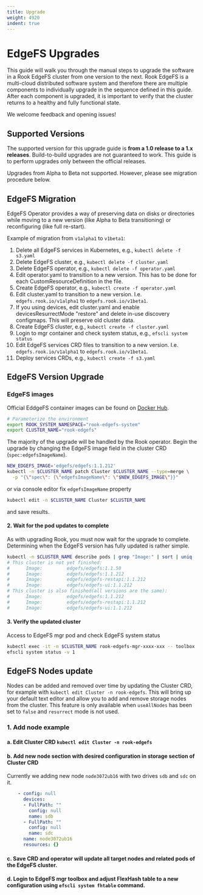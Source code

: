 ```yaml
---
title: Upgrade
weight: 4920
indent: true
---
```


# EdgeFS Upgrades
This guide will walk you through the manual steps to upgrade the software in a Rook EdgeFS cluster
from one version to the next. Rook EdgeFS is a multi-cloud distributed software system and
therefore there are multiple components to individually upgrade in the sequence defined in this
guide. After each component is upgraded, it is important to verify that the cluster returns to a
healthy and fully functional state.

We welcome feedback and opening issues!

## Supported Versions
The supported version for this upgrade guide is **from a 1.0 release to a 1.x releases**.
Build-to-build upgrades are not guaranteed to work. This guide is to perform upgrades only between
the official releases.

Upgrades from Alpha to Beta not supported. However, please see migration procedure below.

## EdgeFS Migration
EdgeFS Operator provides a way of preserving data on disks or directories while moving to a
new version (like Alpha to Beta transitioning) or reconfiguring (like full re-start).

Example of migration from `v1alpha1` to `v1beta1`:

1. Delete all EdgeFS services in Kubernetes, e.g., `kubectl delete -f s3.yaml`
2. Delete EdgeFS cluster, e.g., `kubectl delete -f cluster.yaml`
3. Delete EdgeFS operator, e.g., `kubectl delete -f operator.yaml`
4. Edit operator.yaml to transition to a new version. This has to be done for each CustomResourceDefinition in the file.
5. Create EdgeFS operator, e.g., `kubectl create -f operator.yaml`
6. Edit cluster.yaml to transition to a new version. I.e. `edgefs.rook.io/v1alpha1` to `edgefs.rook.io/v1beta1`.
7. If you using devices, edit cluster.yaml and enable devicesResurrectMode "restore" and delete in-use discovery configmaps. This will preserve old cluster data.
8. Create EdgeFS cluster, e.g., `kubectl create -f cluster.yaml`
9. Login to mgr container and check system status, e.g., `efscli system status`
10. Edit EdgeFS services CRD files to transition to a new version. I.e. `edgefs.rook.io/v1alpha1` to `edgefs.rook.io/v1beta1`.
11. Deploy services CRDs, e.g., `kubectl create -f s3.yaml`

## EdgeFS Version Upgrade

### EdgeFS images
Official EddgeFS container images can be found on [Docker Hub](https://hub.docker.com/r/edgefs/edgefs/tags).

```sh
# Parameterize the environment
export ROOK_SYSTEM_NAMESPACE="rook-edgefs-system"
export CLUSTER_NAME="rook-edgefs"
```

The majority of the upgrade will be handled by the Rook operator. Begin the upgrade by changing the
EdgeFS image field in the cluster CRD (`spec:edgefsImageName`).
```sh
NEW_EDGEFS_IMAGE='edgefs/edgefs:1.1.212'
kubectl -n $CLUSTER_NAME patch Cluster $CLUSTER_NAME --type=merge \
  -p "{\"spec\": {\"edgefsImageName\": \"$NEW_EDGEFS_IMAGE\"}}"
```

or via console editor fix `edgefsImageName` property

```sh
kubectl edit -n $CLUSTER_NAME Cluster $CLUSTER_NAME
```

and save results.

#### 2. Wait for the pod updates to complete
As with upgrading Rook, you must now wait for the upgrade to complete. Determining when the EdgeFS
version has fully updated is rather simple.

```sh
kubectl -n $CLUSTER_NAME describe pods | grep "Image:" | sort | uniq
# This cluster is not yet finished:
#      Image:         edgefs/edgefs:1.1.50
#      Image:         edgefs/edgefs:1.1.212
#      Image:         edgefs/edgefs-restapi:1.1.212
#      Image:         edgefs/edgefs-ui:1.1.212
# This cluster is also finished(all versions are the same):
#      Image:         edgefs/edgefs:1.1.212
#      Image:         edgefs/edgefs-restapi:1.1.212
#      Image:         edgefs/edgefs-ui:1.1.212
```
#### 3. Verify the updated cluster

Access to  EdgeFS mgr pod and check EdgeFS system status

```sh
kubectl exec -it -n $CLUSTER_NAME rook-edgefs-mgr-xxxx-xxx -- toolbox
efscli system status -v 1
```

## EdgeFS Nodes update
Nodes can be added and removed over time by updating the Cluster CRD, for example with `kubectl edit Cluster -n rook-edgefs`.
This will bring up your default text editor and allow you to add and remove storage nodes from the cluster.
This feature is only available when `useAllNodes` has been set to `false` and `resurrect` mode is not used.

### 1. Add node example
#### a. Edit Cluster CRD `kubectl edit Cluster -n rook-edgefs`

#### b. Add new node section with desired configuration in storage section of Cluster CRD

Currently we adding new node `node3072ub16` with two drives `sdb` and `sdc` on it.

```yaml
    - config: null
      devices:
      - FullPath: ""
        config: null
        name: sdb
      - FullPath: ""
        config: null
        name: sdc
      name: node3072ub16
      resources: {}
```
#### c. Save CRD and operator will update all target nodes and related pods of the EdgeFS cluster.

#### d. Login to EdgeFS mgr toolbox and adjust FlexHash table to a new configuration using `efscli system fhtable` command.

